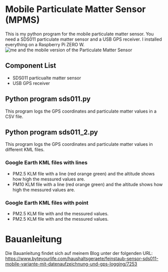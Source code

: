 # Mobile Particulate Matter Sensor (MPMS)
This is my  python program for the mobile particulate matter sensor. 
You need a SDS011 particulate matter sensor and a USB GPS receiver.
I installed everything on a Raspberry Pi ZERO W.
![me and the mobile version of the Particulate Matter Sensor](https://www.byteyourlife.com/wp-content/uploads/2017/05/Ingmar_Stapel_mobiler_Feinstaub_Sensor_SDS011_klein.jpg)
## Component List
- SDS011 particualte matter sensor
- USB GPS receiver
## Python program sds011.py
This program logs the GPS coordinates and particulate matter values in a CSV file.
## Python program sds011_2.py
This program logs the GPS coordinates and particulate matter values in different KML files.
### Google Earth KML files with lines
- PM2.5 KLM file with a line (red orange green) and the altitude shows how high the messured values are.
- PM10 KLM file with a line (red orange green) and the altitude shows how high the messured values are.
### Google Earth KML files with point
- PM2.5 KLM file with and the messured values.
- PM2.5 KLM file with and the messured values.
# Bauanleitung
Die Bauanleitung findet sich auf meinem Blog unter der folgenden URL:
https://www.byteyourlife.com/haushaltsgeraete/feinstaub-sensor-sds011-mobile-variante-mit-datenaufzeichnung-und-gps-logging/7253
